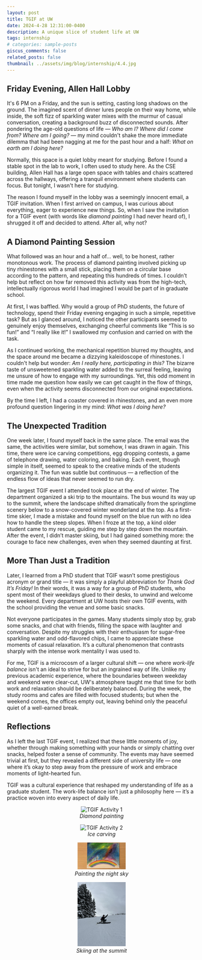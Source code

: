 ```yaml
---
layout: post
title: TGIF at UW
date: 2024-4-28 12:31:00-0400
description: A unique slice of student life at UW
tags: internship
# categories: sample-posts
giscus_comments: false
related_posts: false
thumbnail: ../assets/img/blog/internship/4.4.jpg
---
```


## Friday Evening, Allen Hall Lobby

It's 6 PM on a Friday, and the sun is setting, casting long shadows on the ground. The imagined scent of dinner lures people on their way home, while inside, the soft fizz of sparkling water mixes with the murmur of casual conversation, creating a background buzz of disconnected sounds. After pondering the age-old questions of life — *Who am I? Where did I come from? Where am I going?* — my mind couldn't shake the more immediate dilemma that had been nagging at me for the past hour and a half: *What on earth am I doing here?*

Normally, this space is a quiet lobby meant for studying. Before I found a stable spot in the lab to work, I often used to study here. As the CSE building, Allen Hall has a large open space with tables and chairs scattered across the hallways, offering a tranquil environment where students can focus. But tonight, I wasn't here for studying.

The reason I found myself in the lobby was a seemingly innocent email, a TGIF invitation. When I first arrived on campus, I was curious about everything, eager to experience new things. So, when I saw the invitation for a TGIF event (with words like *diamond painting* I had never heard of), I shrugged it off and decided to attend. After all, why not?

## A Diamond Painting Session

What followed was an hour and a half of… well, to be honest, rather monotonous work. The process of diamond painting involved picking up tiny rhinestones with a small stick, placing them on a circular base according to the pattern, and repeating this hundreds of times. I couldn’t help but reflect on how far removed this activity was from the high-tech, intellectually rigorous world I had imagined I would be part of in graduate school.

At first, I was baffled. Why would a group of PhD students, the future of technology, spend their Friday evening engaging in such a simple, repetitive task? But as I glanced around, I noticed the other participants seemed to genuinely enjoy themselves, exchanging cheerful comments like “This is so fun!” and “I really like it!” I swallowed my confusion and carried on with the task.

As I continued working, the mechanical repetition blurred my thoughts, and the space around me became a dizzying kaleidoscope of rhinestones. I couldn't help but wonder: *Am I really here, participating in this?* The bizarre taste of unsweetened sparkling water added to the surreal feeling, leaving me unsure of how to engage with my surroundings. Yet, this odd moment in time made me question how easily we can get caught in the flow of things, even when the activity seems disconnected from our original expectations.

By the time I left, I had a coaster covered in rhinestones, and an even more profound question lingering in my mind: *What was I doing here?*

## The Unexpected Tradition

One week later, I found myself back in the same place. The email was the same, the activities were similar, but somehow, I was drawn in again. This time, there were ice carving competitions, egg dropping contests, a game of telephone drawing, water coloring, and baking. Each event, though simple in itself, seemed to speak to the creative minds of the students organizing it. The fun was subtle but continuous — a reflection of the endless flow of ideas that never seemed to run dry.

The largest TGIF event I attended took place at the end of winter. The department organized a ski trip to the mountains. The bus wound its way up to the summit, where the landscape shifted dramatically from the springtime scenery below to a snow-covered winter wonderland at the top. As a first-time skier, I made a mistake and found myself on the blue run with no idea how to handle the steep slopes. When I froze at the top, a kind older student came to my rescue, guiding me step by step down the mountain. After the event, I didn’t master skiing, but I had gained something more: the courage to face new challenges, even when they seemed daunting at first.

## More Than Just a Tradition

Later, I learned from a PhD student that TGIF wasn’t some prestigious acronym or grand title — it was simply a playful abbreviation for *Thank God It’s Friday!* In their words, it was a way for a group of PhD students, who spent most of their weekdays glued to their desks, to unwind and welcome the weekend. Every department at UW hosts their own TGIF events, with the school providing the venue and some basic snacks.

Not everyone participates in the games. Many students simply stop by, grab some snacks, and chat with friends, filling the space with laughter and conversation. Despite my struggles with their enthusiasm for sugar-free sparkling water and odd-flavored chips, I came to appreciate these moments of casual relaxation. It’s a cultural phenomenon that contrasts sharply with the intense work mentality I was used to.

For me, TGIF is a microcosm of a larger cultural shift — one where *work-life balance* isn't an ideal to strive for but an ingrained way of life. Unlike my previous academic experience, where the boundaries between weekday and weekend were clear-cut, UW's atmosphere taught me that time for both work and relaxation should be deliberately balanced. During the week, the study rooms and cafes are filled with focused students; but when the weekend comes, the offices empty out, leaving behind only the peaceful quiet of a well-earned break.

## Reflections

As I left the last TGIF event, I realized that these little moments of joy, whether through making something with your hands or simply chatting over snacks, helped foster a sense of community. The events may have seemed trivial at first, but they revealed a different side of university life — one where it’s okay to step away from the pressure of work and embrace moments of light-hearted fun.

TGIF was a cultural experience that reshaped my understanding of life as a graduate student. The work-life balance isn’t just a philosophy here — it’s a practice woven into every aspect of daily life.

<div style="text-align: center; margin-bottom: 20px;"> 
    <figure> 
        <img src="..\assets\img\blog\internship\4.1.jpg" alt="TGIF Activity 1" style="max-width: 30%; height: auto;"> 
        <figcaption><em>Diamond painting</em></figcaption> 
    </figure> 
    <figure> 
        <img src="..\assets\img\blog\internship\4.2.jpg" alt="TGIF Activity 2" style="max-width: 30%; height: auto;"> 
        <figcaption><em>Ice carving</em></figcaption> 
    </figure> 
    <figure> 
        <img src="..\assets\img\blog\internship\4.3.jpg" alt="TGIF Activity 3" style="max-width: 30%; height: auto;"> 
        <figcaption><em>Painting the night sky</em></figcaption> 
    </figure> 
    <figure>
        <img src="..\assets\img\blog\internship\4.4.jpg" alt="TGIF Activity 4" style="max-width: 30%; height: auto;">
        <figcaption><em>Skiing at the summit</em></figcaption>
</div>